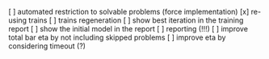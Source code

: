 [ ] automated restriction to solvable problems (force implementation)
[x] re-using trains
[ ] trains regeneration
[ ] show best iteration in the training report
[ ] show the initial model in the report
[ ] reporting (!!!)
[ ] improve total bar eta by not including skipped problems
[ ] improve eta by considering timeout (?)
